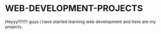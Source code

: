 # WEB-DEVELOPMENT-PROJECTS
Heyyy!!!!!!!! guys i have started learning web development and here  are my projects.

